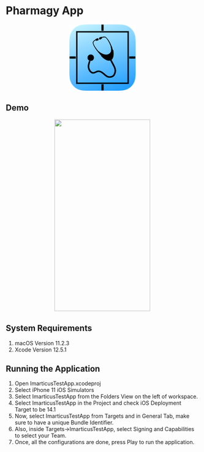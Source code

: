 # Pharmagy App

<p align="center">
  <img  src="appIcon.png">
</p>

## Demo

<p align="center">
<img src="demo.gif" width="250" height="500"/>
</p>

## System Requirements

1. macOS Version 11.2.3
2. Xcode Version 12.5.1

## Running the Application

1. Open ImarticusTestApp.xcodeproj
2. Select iPhone 11 iOS Simulators
3. Select ImarticusTestApp from the Folders View on the left of workspace.
4. Select ImarticusTestApp in the Project and check iOS Deployment Target to be 14.1
5. Now, select ImarticusTestApp from Targets and in General Tab, make sure to have a unique Bundle Identifier.
6. Also, inside Targets->ImarticusTestApp, select Signing and Capabilities to select your Team.
7. Once, all the configurations are done, press Play to run the application.


